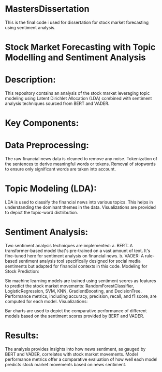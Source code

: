 # MastersDissertation
This is the final code i used for dissertation for stock market forecasting using sentiment analysis.

# Stock Market Forecasting with Topic Modelling and Sentiment Analysis
# Description:
This repository contains an analysis of the stock market leveraging topic modeling using Latent Dirichlet Allocation (LDA) combined with sentiment analysis techniques sourced from BERT and VADER.

# Key Components:
# Data Preprocessing:

The raw financial news data is cleaned to remove any noise.
Tokenization of the sentences to derive meaningful words or tokens.
Removal of stopwords to ensure only significant words are taken into account.
# Topic Modeling (LDA):

LDA is used to classify the financial news into various topics. This helps in understanding the dominant themes in the data.
Visualizations are provided to depict the topic-word distribution.
# Sentiment Analysis:

Two sentiment analysis techniques are implemented:
a. BERT: A transformer-based model that's pre-trained on a vast amount of text. It's fine-tuned here for sentiment analysis on financial news.
b. VADER: A rule-based sentiment analysis tool specifically designed for social media sentiments but adapted for financial contexts in this code.
Modeling for Stock Prediction:

Six machine learning models are trained using sentiment scores as features to predict the stock market movements: RandomForestClassifier, LogisticRegression, SVM, KNN, GradientBoosting, and DecisionTree.
Performance metrics, including accuracy, precision, recall, and f1 score, are computed for each model.
Visualizations:

Bar charts are used to depict the comparative performance of different models based on the sentiment scores provided by BERT and VADER.
# Results:
The analysis provides insights into how news sentiment, as gauged by BERT and VADER, correlates with stock market movements.
Model performance metrics offer a comparative evaluation of how well each model predicts stock market movements based on news sentiment.
